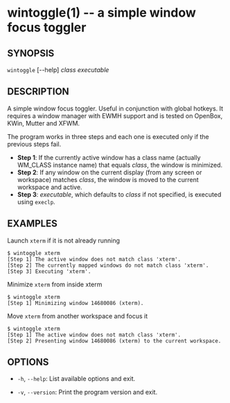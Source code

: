 wintoggle(1) -- a simple window focus toggler
=============================================

## SYNOPSIS

`wintoggle` [--help] <var>class</var> <var>executable</var>

## DESCRIPTION

A simple window focus toggler. Useful in conjunction with global hotkeys. It requires a window manager with EWMH support and is tested on OpenBox, KWin, Mutter and XFWM.

The program works in three steps and each one is executed only if the previous steps fail.

* __Step 1__: If the currently active window has a class name (actually WM_CLASS instance name) that equals <var>class</var>, the window is minimized.
* __Step 2__: If any window on the current display (from any screen or workspace) matches <var>class</var>, the window is moved to the current workspace and active.
* __Step 3__: <var>executable</var>, which defaults to <var>class</var> if not specified, is executed using `execlp`.

## EXAMPLES

Launch `xterm` if it is not already running

    $ wintoggle xterm
    [Step 1] The active window does not match class 'xterm'.
    [Step 2] The currently mapped windows do not match class 'xterm'.
    [Step 3] Executing 'xterm'.

Minimize `xterm` from inside xterm

    $ wintoggle xterm
    [Step 1] Minimizing window 14680086 (xterm).

Move `xterm` from another workspace and focus it

    $ wintoggle xterm
    [Step 1] The active window does not match class 'xterm'.
    [Step 2] Presenting window 14680086 (xterm) to the current workspace.

## OPTIONS

 * `-h`, `--help`:
    List available options and exit.

 * `-v`, `--version`:
    Print the program version and exit.


[SYNOPSIS]: #SYNOPSIS "SYNOPSIS"
[DESCRIPTION]: #DESCRIPTION "DESCRIPTION"
[EXAMPLES]: #EXAMPLES "EXAMPLES"
[OPTIONS]: #OPTIONS "OPTIONS"


[-]: -.html
